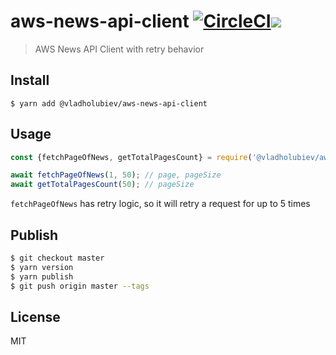 # aws-news-api-client [![CircleCI](https://circleci.com/gh/vladgolubev/aws-news-api-client/tree/master.svg?style=svg)](https://circleci.com/gh/shelfio/aws-news-api-client/tree/master)![](https://img.shields.io/badge/code_style-prettier-ff69b4.svg)

> AWS News API Client with retry behavior

## Install

```
$ yarn add @vladholubiev/aws-news-api-client
```

## Usage

```js
const {fetchPageOfNews, getTotalPagesCount} = require('@vladholubiev/aws-news-api-client');

await fetchPageOfNews(1, 50); // page, pageSize
await getTotalPagesCount(50); // pageSize
```

`fetchPageOfNews` has retry logic, so it will retry a request for up to 5 times

## Publish

```sh
$ git checkout master
$ yarn version
$ yarn publish
$ git push origin master --tags
```

## License

MIT
